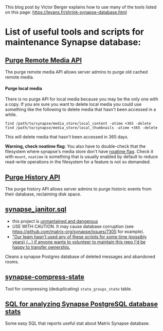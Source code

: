 This blog post by Victor Berger explains how to use many of the tools listed on this page: https://levans.fr/shrink-synapse-database.html

# List of useful tools and scripts for maintenance Synapse database:

## [Purge Remote Media API](https://github.com/matrix-org/synapse/blob/master/docs/admin_api/purge_remote_media.rst)
The purge remote media API allows server admins to purge old cached remote media.

#### Purge local media 

There is no purge API for local media because you may be the only one with a copy. If you are sure you want to delete local media you could use something like the following to delete media that hasn't been accessed in a while.

```
find /path/to/synapse/media_store/local_content -atime +365 -delete
find /path/to/synapse/media_store/local_thumbnails -atime +365 -delete
```

This will delete media that hasn't been accessed in 365 days.

**Warning, check noatime flag**: You also have to double-check that the filesystem where synapse's media store don't have [noatime flag](https://unix.stackexchange.com/questions/219015/how-to-disable-access-time-settings-in-debian-linux/219017#219017). Check it with `mount`, `noatime` is something that is usually enabled by default to reduce read-write operations in the filesystem for a feature is not so demanded.

## [Purge History API](https://github.com/matrix-org/synapse/blob/master/docs/admin_api/purge_history_api.rst)
The purge history API allows server admins to purge historic events from their database, reclaiming disk space.

## [synapse_janitor.sql](https://github.com/xwiki-labs/synapse_scripts)

- this project is [unmantained and dangerous](https://github.com/xwiki-labs/synapse_scripts#unmaintained-and-dangerous)
- USE WITH CAUTION. It may cause database corruption (see https://github.com/matrix-org/synapse/issues/7305 for example).
- ["Our team hasn't used any of these scripts for some time (possibly years) (...) if anyone wants to volunteer to maintain this repo I'd be happy to transfer ownership.](https://github.com/xwiki-labs/synapse_scripts/pull/12#issuecomment-617275345) 

Cleans a synapse Postgres database of deleted messages and abandoned rooms.

## [synapse-compress-state](https://github.com/matrix-org/rust-synapse-compress-state)
Tool for compressing (deduplicating) `state_groups_state` table.

## [SQL for analyzing Synapse PostgreSQL database stats](https://github.com/matrix-org/synapse/wiki/SQL-for-analyzing-Synapse-PostgreSQL-database-stats)
Some easy SQL that reports useful stat about Matrix Synapse database.